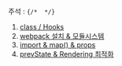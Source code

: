 주석 : `{/*  */}`  

1. [class / Hooks](class_hooks.md)
1. [webpack 설치 & 모듈시스템](webpack_install_module.md)
1. [import & map() & props](import_map_props.md)
1. [prevState & Rendering 최적화](prevState_rendering)